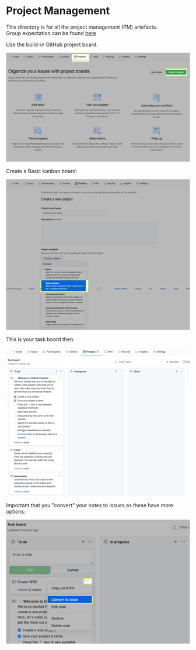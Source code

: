 # Project Management

This directory is for all the project management (PM) artefacts.  
Group expectation can be found [here](groupExpectation.md)

Use the build-in GitHub project board.

![project board](images/project-board.jpg)

Create a Basic kanban board:

![basic kanban board](images/project-board-kanban.jpg)

This is your task board then:

![task board](images/task-board.jpg)

Important that you "convert" your notes to issues as these have more options:

![convert to issues](images/convert-issues.jpg)
